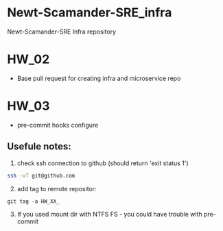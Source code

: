 # Newt-Scamander-SRE_infra
Newt-Scamander-SRE Infra repository

# HW_02
- Base pull request for creating infra and microservice repo

# HW_03
- pre-commit hooks configure

## Usefule notes:

1. check ssh connection to github (should return 'exit status 1')

``` sh
ssh -vT git@github.com
```

2. add tag to remote repositor:
```
git tag -a HW_XX_
```

3. If you used mount dir with NTFS FS - you could have trouble with pre-commit

